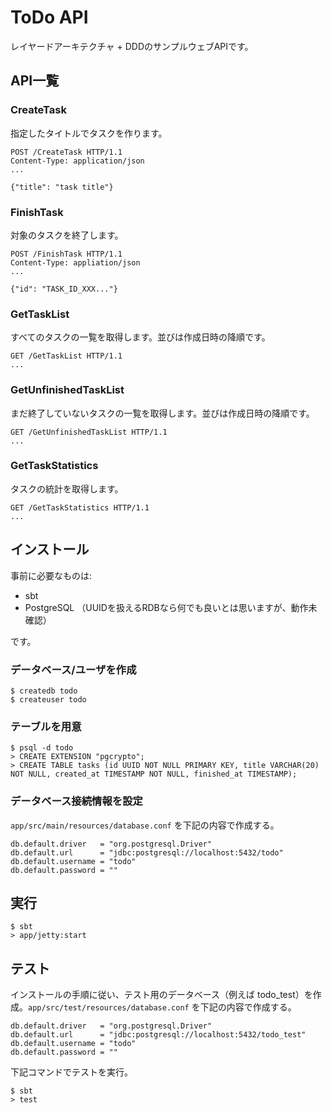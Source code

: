 # ToDo API

レイヤードアーキテクチャ + DDDのサンプルウェブAPIです。

## API一覧

### CreateTask

指定したタイトルでタスクを作ります。

```
POST /CreateTask HTTP/1.1
Content-Type: application/json
...

{"title": "task title"}
```

### FinishTask

対象のタスクを終了します。

```
POST /FinishTask HTTP/1.1
Content-Type: appliation/json
...

{"id": "TASK_ID_XXX..."}
```

### GetTaskList

すべてのタスクの一覧を取得します。並びは作成日時の降順です。

```
GET /GetTaskList HTTP/1.1
...
```

### GetUnfinishedTaskList

まだ終了していないタスクの一覧を取得します。並びは作成日時の降順です。

```
GET /GetUnfinishedTaskList HTTP/1.1
...
```

### GetTaskStatistics

タスクの統計を取得します。

```
GET /GetTaskStatistics HTTP/1.1
...
```

## インストール

事前に必要なものは:

- sbt
- PostgreSQL （UUIDを扱えるRDBなら何でも良いとは思いますが、動作未確認）

です。

### データベース/ユーザを作成

```
$ createdb todo
$ createuser todo
```

### テーブルを用意

```
$ psql -d todo
> CREATE EXTENSION "pgcrypto";
> CREATE TABLE tasks (id UUID NOT NULL PRIMARY KEY, title VARCHAR(20) NOT NULL, created_at TIMESTAMP NOT NULL, finished_at TIMESTAMP);
```

### データベース接続情報を設定

`app/src/main/resources/database.conf` を下記の内容で作成する。

```
db.default.driver   = "org.postgresql.Driver"
db.default.url      = "jdbc:postgresql://localhost:5432/todo"
db.default.username = "todo"
db.default.password = ""
```

## 実行

```
$ sbt
> app/jetty:start
```

## テスト

インストールの手順に従い、テスト用のデータベース（例えば todo_test）を作成。`app/src/test/resources/database.conf` を下記の内容で作成する。

```
db.default.driver   = "org.postgresql.Driver"
db.default.url      = "jdbc:postgresql://localhost:5432/todo_test"
db.default.username = "todo"
db.default.password = ""
```

下記コマンドでテストを実行。

```
$ sbt
> test
```
